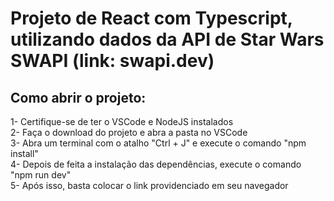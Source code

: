<h1>Projeto de React com Typescript, utilizando dados da API de Star Wars SWAPI (link: swapi.dev)</h1>

<h2>Como abrir o projeto:</h2>

1- Certifique-se de ter o VSCode e NodeJS instalados <br>
2- Faça o download do projeto e abra a pasta no VSCode <br>
3- Abra um terminal com o atalho "Ctrl + J" e execute o comando "npm install" <br>
4- Depois de feita a instalação das dependências, execute o comando "npm run dev" <br>
5- Após isso, basta colocar o link providenciado em seu navegador <br>
